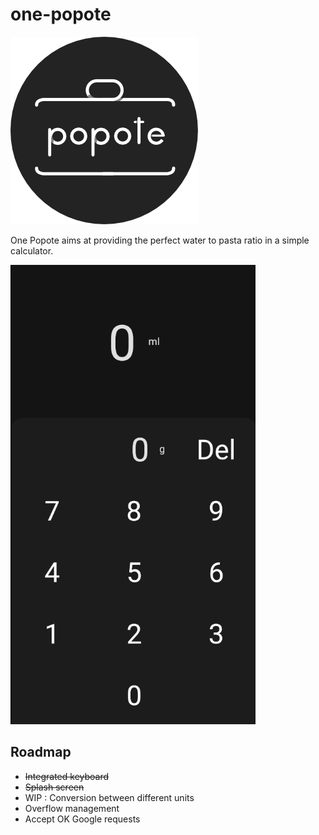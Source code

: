 # one-popote

![logo](/screenshots/logo.png)

One Popote aims at providing the perfect water to pasta ratio in a simple calculator.

![screenshot](/screenshots/screenshot.png)

## Roadmap

* ~~Integrated keyboard~~
* ~~Splash screen~~
* WIP : Conversion between different units
* Overflow management
* Accept OK Google requests
